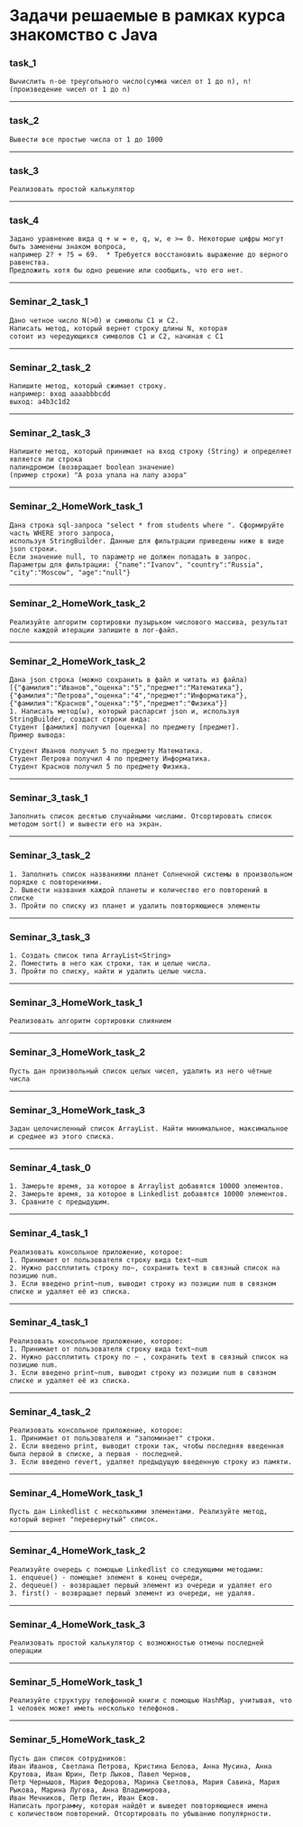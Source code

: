 # Задачи решаемые в рамках курса знакомство с Java

### task_1
    Вычислить n-ое треугольного число(сумма чисел от 1 до n), n! (произведение чисел от 1 до n)
***

### task_2
    Вывести все простые числа от 1 до 1000
***

### task_3
    Реализовать простой калькулятор
***

### task_4
    Задано уравнение вида q + w = e, q, w, e >= 0. Некоторые цифры могут быть заменены знаком вопроса,
    например 2? + ?5 = 69.  * Требуется восстановить выражение до верного равенства.
    Предложить хотя бы одно решение или сообщить, что его нет.
***

### Seminar_2_task_1
    Дано четное число N(>0) и символы C1 и C2.
    Написать метод, который вернет строку длины N, которая
    сотоит из чередующихся символов C1 и C2, начиная с C1
***

### Seminar_2_task_2
    Напишите метод, который сжимает строку.
    например: вход aaaabbbcdd
    выход: a4b3c1d2
***

### Seminar_2_task_3
    Напишите метод, который принимает на вход строку (String) и определяет является ли строка 
    палиндромом (возвращает boolean значение)
    (пример строки) "А роза упала на лапу азора"
***

###  Seminar_2_HomeWork_task_1
    Дана строка sql-запроса "select * from students where ". Сформируйте часть WHERE этого запроса,
    используя StringBuilder. Данные для фильтрации приведены ниже в виде json строки.
    Если значение null, то параметр не должен попадать в запрос.
    Параметры для фильтрации: {"name":"Ivanov", "country":"Russia", "city":"Moscow", "age":"null"}
***

###  Seminar_2_HomeWork_task_2
    Реализуйте алгоритм сортировки пузырьком числового массива, результат после каждой итерации запишите в лог-файл.
***

###  Seminar_2_HomeWork_task_2
    Дана json строка (можно сохранить в файл и читать из файла) [{"фамилия":"Иванов","оценка":"5","предмет":"Математика"},{"фамилия":"Петрова","оценка":"4","предмет":"Информатика"},
    {"фамилия":"Краснов","оценка":"5","предмет":"Физика"}]
    1. Написать метод(ы), который распарсит json и, используя StringBuilder, создаст строки вида:
    Студент [фамилия] получил [оценка] по предмету [предмет].
    Пример вывода:

    Студент Иванов получил 5 по предмету Математика.
    Студент Петрова получил 4 по предмету Информатика.
    Студент Краснов получил 5 по предмету Физика.

***

### Seminar_3_task_1
    Заполнить список десятью случайными числами. Отсортировать список методом sort() и вывести его на экран.
***

### Seminar_3_task_2
    1. Заполнить список названиями планет Солнечной системы в произвольном порядке с повторениями.
    2. Вывести названия каждой планеты и количество его повторений в списке
    3. Пройти по списку из планет и удалить повторяющиеся элементы
 ***

### Seminar_3_task_3
    1. Создать список типа ArrayList<String>
    2. Поместить в него как строки, так и целые числа.
    3. Пройти по списку, найти и удалить целые числа.
***

### Seminar_3_HomeWork_task_1
    Реализовать алгоритм сортировки слиянием
***

### Seminar_3_HomeWork_task_2 
    Пусть дан произвольный список целых чисел, удалить из него чётные числа
***

### Seminar_3_HomeWork_task_3
    Задан целочисленный список ArrayList. Найти минимальное, максимальное и среднее из этого списка.
*** 

### Seminar_4_task_0
    1. Замерьте время, за которое в Arraylist добавятся 10000 элементов.
    2. Замерьте время, за которое в Linkedlist добавятся 10000 элементов.
    3. Сравните с предыдущим.
***

### Seminar_4_task_1
    Реализовать консольное приложение, которое:
    1. Принимает от пользователя строку вида text~num
    2. Нужно рассплитить строку по~, сохранить text в связный список на позицию num.
    3. Если введено print~num, выводит строку из позиции num в связном списке и удаляет её из списка.
***

### Seminar_4_task_1
    Реализовать консольное приложение, которое:
    1. Принимает от пользователя строку вида text~num
    2. Нужно рассплитить строку по ~ , сохранить text в связный список на позицию num.
    3. Если введено print~num, выводит строку из позиции num в связном списке и удаляет её из списка.
***

### Seminar_4_task_2
    Реализовать консольное приложение, которое:
    1. Принимает от пользователя и "запоминает" строки.
    2. Если введено print, выводит строки так, чтобы последняя введенная была первой в списке, а первая - последней.
    3. Если введено revert, удаляет предыдущую введенную строку из памяти.
***

### Seminar_4_HomeWork_task_1 
    Пусть дан Linkedlist с несколькими элементами. Реализуйте метод, который вернет "перевернутый" список.
***

### Seminar_4_HomeWork_task_2
    Реализуйте очередь с помощью Linkedlist со следующими методами:
    1. enqueue() - помещает элемент в конец очереди, 
    2. dequeue() - возвращает первый элемент из очереди и удаляет его
    3. first() - возвращает первый элемент из очереди, не удаляя.
***

### Seminar_4_HomeWork_task_3
    Реализовать простой калькулятор с возможностью отмены последней операции
***

### Seminar_5_HomeWork_task_1
    Реализуйте структуру телефонной книги с помощью HashMap, учитывая, что 1 человек может иметь несколько телефонов.
***

### Seminar_5_HomeWork_task_2
    Пусть дан список сотрудников:
    Иван Иванов, Светлана Петрова, Кристина Белова, Анна Мусина, Анна Крутова, Иван Юрин, Петр Лыков, Павел Чернов,
    Петр Чернышов, Мария Федорова, Марина Светлова, Мария Савина, Мария Рыкова, Марина Лугова, Анна Владимирова,
    Иван Мечников, Петр Петин, Иван Ежов.
    Написать программу, которая найдёт и выведет повторяющиеся имена 
    с количеством повторений. Отсортировать по убыванию популярности.